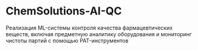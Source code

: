 # ChemSolutions-AI-QC
Реализация ML-системы контроля качества фармацевтических веществ, включая предметную аналитику оборудования и мониторинг чистоты партий с помощью PAT-инструментов
